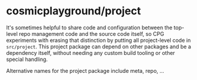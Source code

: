 # cosmicplayground/project

It's sometimes helpful to share code and configuration between
the top-level repo management code and the source code itself,
so CPG experiments with erasing that distinction
by putting all project-level code in `src/project`.
This project package can depend on other packages and be a dependency itself,
without needing any custom build tooling or other special handling.

Alternative names for the project package include meta, repo, ...